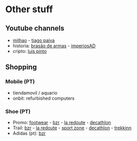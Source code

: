 # Other stuff

## Youtube channels

- [milhao](https://www.youtube.com/@CdK_podcast/videos) - [tiago paiva](https://www.youtube.com/@tiagopaiva_/videos)
- historia: [brasão de armas](https://www.youtube.com/@BrasaodeArmas/videos) - [imperiosAD](https://www.youtube.com/@ImperiosAD/videos)
- cripto: [luis pinto](https://www.youtube.com/@LuisPintoTekTest/videos)

## Shopping

### Mobile (PT)

- tiendamovil / aquario
- onbit: refurbished computers

### Shoe (PT)

- Promo: [footwear](https://www.extremefootwear.pt/pt/homem/calcado/sneakers_243-573.html?c=1&ft=dGFtYW5ob3x8MlwzN1wyOFwzXDM4&p=3) - [bzr](https://www.bzronline.com/pt/homem-saldos/sapatilhas_2053-2060.html?ft=c2VtZXN0cmV8fDJcMTU=) - [la redoute](https://www.laredoute.pt/pplp/100/157938/cat-516.aspx#shoppingtool=treestructureguidednavigation&srt=priceAsc&facets=size*552_30_9900096:42|size*338_24_9900098:42%201/2|size*683_17_9900101:43|size*338_28_9900103:43%201/3|pricerange19*000081|pricerange19*000082|pricerange19*000083|pricerange19*000084) - [decathlon](https://www.decathlon.pt/browse/c0-homem/c1-calcado-homem/c2-calcado-e-botas-homem/_/N-1nm0ynZjdhagh)
- Trail: [bzr](https://www.bzronline.com/pt/homem-calcado/ver-tudo_536-456.html?ft=c2VtZXN0cmV8fDJcODJcMTV8fHxtYXJjYXx8NzE0XDg5) - [la redoute](https://www.laredoute.pt/psrch/psrch.aspx?kwrd=columbia&collID=517#shoppingtool=treestructureguidednavigation_search&srt=noSorting&facets=size*552_30_9900096:42) - [sport zone](https://www.sprintersports.com/pt/merrell-homem?sort=priceasc&tallas=43) - [decathlon](https://www.decathlon.pt/browse/b/salomon/b/columbia/b/merrell/c0-homem/c1-calcado-homem/c2-calcado-e-botas-homem/_/N-xemjntZ1mc8hstZmajwmmZ1nm0ynZjdhagh) - [trekkinn](https://www.tradeinn.com/trekkinn/pt/calcado-homem-columbia/3012/347/x#fq=id_familia=3012&sort=precio_win_159;asc&fe=&pf=@marca=347,128@talla=EU%2042,EU%2042.5,EU%2043@&start=0)
- Adidas (pt): [bzr](https://www.bzronline.com/pt/homem-calcado/ver-tudo_536-456.html?ft=c2VtZXN0cmV8fDJcODJcMTV8fHxtYXJjYXx8NTQx)
